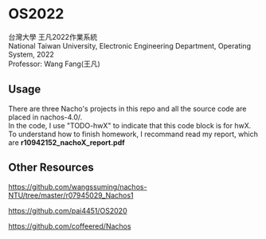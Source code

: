 # OS2022
台灣大學 王凡2022作業系統\
National Taiwan University, Electronic Engineering Department, Operating System, 2022\
Professor: Wang Fang(王凡)

## Usage
There are three Nacho's projects in this repo and all the source code are placed in nachos-4.0/.\
In the code, I use "TODO-hwX" to indicate that this code block is for hwX.\
To understand how to finish homework, I recommand read my report, which are **r10942152_nachoX_report.pdf**

## Other Resources
https://github.com/wangssuming/nachos-NTU/tree/master/r07945029_Nachos1

https://github.com/pai4451/OS2020

https://github.com/coffeered/Nachos
